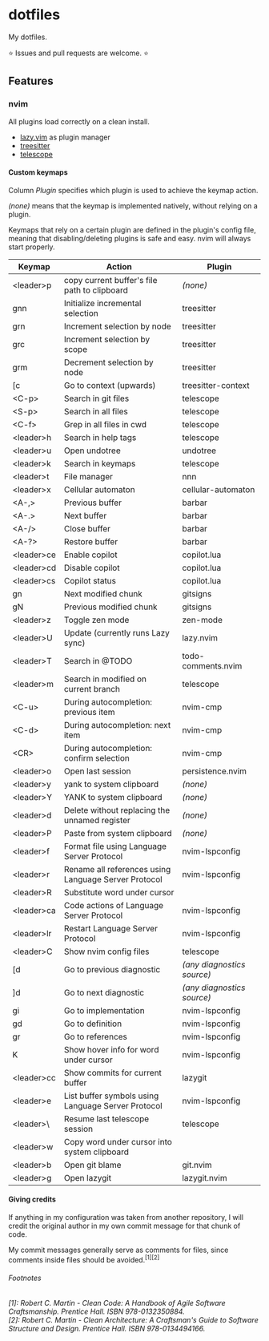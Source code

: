 # dotfiles

My dotfiles.

⭐ Issues and pull requests are welcome. ⭐

## Features

### nvim

All plugins load correctly on a clean install.

- [lazy.vim](https://github.com/folke/lazy.nvim) as plugin manager
- [treesitter](https://github.com/nvim-treesitter/nvim-treesitter)
- [telescope](https://github.com/nvim-telescope/telescope.nvim)

#### Custom keymaps

Column *Plugin* specifies which plugin is used to achieve the keymap action.

*(none)* means that the keymap is implemented natively, without relying
on a plugin.

Keymaps that rely on a certain plugin are defined in the plugin's config file,
meaning that disabling/deleting plugins is safe and easy. nvim will always
start properly.

| Keymap | Action | Plugin |
|-|-|-|
| \<leader\>p | copy current buffer's file path to clipboard | *(none)* |
| gnn | Initialize incremental selection | treesitter |
| grn | Increment selection by node | treesitter |
| grc | Increment selection by scope | treesitter |
| grm | Decrement selection by node | treesitter |
| [c | Go to context (upwards) | treesitter-context |
| \<C-p\> | Search in git files | telescope |
| \<S-p\> | Search in all files | telescope |
| \<C-f\> | Grep in all files in cwd | telescope |
| \<leader\>h | Search in help tags | telescope |
| \<leader\>u | Open undotree | undotree |
| \<leader\>k | Search in keymaps | telescope |
| \<leader\>t | File manager | nnn |
| \<leader\>x | Cellular automaton | cellular-automaton |
| \<A-,\> | Previous buffer | barbar |
| \<A-.\> | Next buffer | barbar |
| \<A-/\> | Close buffer | barbar |
| \<A-?\> | Restore buffer | barbar |
| \<leader\>ce | Enable copilot | copilot.lua |
| \<leader\>cd | Disable copilot | copilot.lua |
| \<leader\>cs | Copilot status | copilot.lua |
| gn | Next modified chunk | gitsigns |
| gN | Previous modified chunk | gitsigns |
| \<leader\>z | Toggle zen mode | zen-mode |
| \<leader\>U | Update (currently runs Lazy sync) | lazy.nvim |
| \<leader\>T | Search in @TODO | todo-comments.nvim |
| \<leader\>m | Search in modified on current branch | telescope |
| \<C-u\> | During autocompletion: previous item | nvim-cmp |
| \<C-d\> | During autocompletion: next item | nvim-cmp |
| \<CR\> | During autocompletion: confirm selection | nvim-cmp |
| \<leader\>o | Open last session | persistence.nvim |
| \<leader\>y | yank to system clipboard | *(none)* |
| \<leader\>Y | YANK to system clipboard | *(none)* |
| \<leader\>d | Delete without replacing the unnamed register | *(none)* |
| \<leader\>P | Paste from system clipboard | *(none)* |
| \<leader\>f | Format file using Language Server Protocol | nvim-lspconfig |
| \<leader\>r | Rename all references using Language Server Protocol | nvim-lspconfig |
| \<leader\>R | Substitute word under cursor | |
| \<leader\>ca | Code actions of Language Server Protocol | nvim-lspconfig |
| \<leader\>lr | Restart Language Server Protocol | nvim-lspconfig |
| \<leader\>C | Show nvim config files | telescope |
| [d | Go to previous diagnostic | *(any diagnostics source)* |
| ]d | Go to next diagnostic | *(any diagnostics source)* |
| gi | Go to implementation | nvim-lspconfig |
| gd | Go to definition | nvim-lspconfig |
| gr | Go to references | nvim-lspconfig |
| K | Show hover info for word under cursor | nvim-lspconfig |
| \<leader\>cc | Show commits for current buffer | lazygit |
| \<leader\>e | List buffer symbols using Language Server Protocol | nvim-lspconfig |
| \<leader\>\ | Resume last telescope session | telescope |
| \<leader\>w | Copy word under cursor into system clipboard | |
| \<leader\>b | Open git blame | git.nvim |
| \<leader\>g | Open lazygit | lazygit.nvim |

#### Giving credits

If anything in my configuration was taken from another repository,
I will credit the original author in my own commit message for that
chunk of code.

My commit messages generally serve as comments for files, since
comments inside files should be avoided.<sup>[1][2]</sup>

###### Footnotes
*[1]: Robert C. Martin - Clean Code: A Handbook of Agile Software Craftsmanship.
     Prentice Hall. ISBN 978-0132350884.*  
*[2]: Robert C. Martin - Clean Architecture: A Craftsman's Guide to Software Structure and Design.
     Prentice Hall. ISBN 978-0134494166.*
